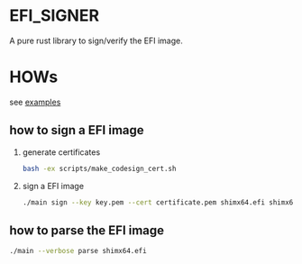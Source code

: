 # EFI_SIGNER
A pure rust library to sign/verify the EFI image.

# HOWs
see [examples](./examples/main.rs)

## how to sign a EFI image
1. generate certificates
    ```bash
    bash -ex scripts/make_codesign_cert.sh
    ```

1. sign a EFI image
    ```bash
    ./main sign --key key.pem --cert certificate.pem shimx64.efi shimx64.efi.signed
    ```

## how to parse the EFI image
```bash
./main --verbose parse shimx64.efi
```